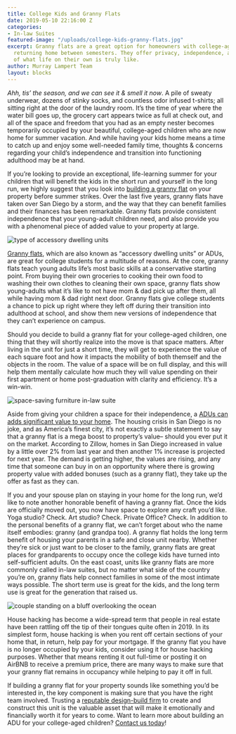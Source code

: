 ```yaml
---
title: College Kids and Granny Flats
date: 2019-05-10 22:16:00 Z
categories:
- In-law Suites
featured-image: "/uploads/college-kids-granny-flats.jpg"
excerpt: Granny flats are a great option for homeowners with college-aged children
  returning home between semesters. They offer privacy, independence, and preview
  of what life on their own is truly like.
author: Murray Lampert Team
layout: blocks
---
```


_Ahh, tis’ the season, and we can see it & smell it now_. A pile of sweaty underwear, dozens of stinky socks, and countless odor infused t-shirts; all sitting right at the door of the laundry room. It’s the time of year where the water bill goes up, the grocery cart appears twice as full at check out, and all of the space and freedom that you had as an empty nester becomes temporarily occupied by your beautiful, college-aged children who are now home for summer vacation. And while having your kids home means a time to catch up and enjoy some well-needed family time, thoughts & concerns regarding your child’s independence and transition into functioning adulthood may be at hand.

If you’re looking to provide an exceptional, life-learning summer for your children that will benefit the kids in the short run and yourself in the long run, we highly suggest that you look into [building a granny flat](/simple-homeowners-guide-to-san-diego-granny-flats/) on your property before summer strikes. Over the last five years, granny flats have taken over San Diego by a storm, and the way that they can benefit families and their finances has been remarkable. Granny flats provide consistent independence that your young-adult children need, and also provide you with a phenomenal piece of added value to your property at large.

![type of accessory dwelling units](/uploads/ADU-sketch-hausable.png "types of accessory dwelling units")

[Granny flats](/3-things-to-know-about-granny-flat/), which are also known as “accessory dwelling units” or ADUs, are great for college students for a multitude of reasons. At the core, granny flats teach young adults life’s most basic skills at a conservative starting point. From buying their own groceries to cooking their own food to washing their own clothes to cleaning their own space, granny flats show young-adults what it’s like to not have mom & dad pick up after them, all while having mom & dad right next door. Granny flats give college students a chance to pick up right where they left off during their transition into adulthood at school, and show them new versions of independence that they can’t experience on campus.

Should you decide to build a granny flat for your college-aged children, one thing that they will shortly realize into the move is that space matters. After living in the unit for just a short time, they will get to experience the value of each square foot and how it impacts the mobility of both themself and the objects in the room. The value of a space will be on full display, and this will help them mentally calculate how much they will value spending on their first apartment or home post-graduation with clarity and efficiency. It’s a win-win.

![space-saving furniture in-law suite](https://images.pexels.com/photos/439227/pexels-photo-439227.jpeg?auto=compress&cs=tinysrgb&dpr=2&h=650&w=940 "space-saving furniture in-law suite")

Aside from giving your children a space for their independence, a [ADUs can adds significant value to your home](/infographic-pros-cons-different-adu-types/). The housing crisis in San Diego is no joke, and as America’s finest city, it’s not exactly a subtle statement to say that a granny flat is a mega boost to property’s value– should you ever put it on the market. According to Zillow, homes in San Diego increased in value by a little over 2% from last year and then another 1% increase is projected for next year. The demand is getting higher, the values are rising, and any time that someone can buy in on an opportunity where there is growing property value with added bonuses (such as a granny flat), they take up the offer as fast as they can.

If you and your spouse plan on staying in your home for the long run, we’d like to note another honorable benefit of having a granny flat. Once the kids are officially moved out, you now have space to explore any craft you’d like. Yoga studio? Check. Art studio? Check. Private Office? Check. In addition to the personal benefits of a granny flat, we can’t forget about who the name itself embodies: granny (and grandpa too). A granny flat holds the long term benefit of housing your parents in a safe and close unit nearby. Whether they’re sick or just want to be closer to the family, granny flats are great places for grandparents to occupy once the college kids have turned into self-sufficient adults. On the east coast, units like granny flats are more commonly called in-law suites, but no matter what side of the country you’re on, granny flats help connect families in some of the most intimate ways possible. The short term use is great for the kids, and the long term use is great for the generation that raised us.

![couple standing on a bluff overlooking the ocean](https://images.pexels.com/photos/1589865/pexels-photo-1589865.jpeg?auto=compress&cs=tinysrgb&dpr=2&h=650&w=940 "couple standing on a bluff overlooking the ocean")

House hacking has become a wide-spread term that people in real estate have been rattling off the tip of their tongues quite often in 2019. In its simplest form, house hacking is when you rent off certain sections of your home that, in return, help pay for your mortgage. If the granny flat you have is no longer occupied by your kids, consider using it for house hacking purposes. Whether that means renting it out full-time or posting it on AirBNB to receive a premium price, there are many ways to make sure that your granny flat remains in occupancy while helping to pay it off in full.

If building a granny flat for your property sounds like something you’d be interested in, the key component is making sure that you have the right team involved. Trusting a [reputable design-build firm](/san-diego-design-build-contractors) to create and construct this unit is the valuable asset that will make it emotionally and financially worth it for years to come. Want to learn more about building an ADU for your college-aged children? [Contact us today](/contact/)!